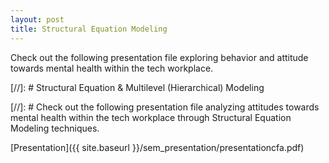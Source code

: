 ```yaml
---
layout: post
title: Structural Equation Modeling
---
```

Check out the following presentation file exploring behavior and attitude towards mental health within the tech workplace.

[//]: # Structural Equation & Multilevel (Hierarchical) Modeling

[//]: # Check out the following presentation file analyzing attitudes towards mental health within the tech workplace through Structural Equation Modeling techniques.

[Presentation]({{ site.baseurl }}/sem_presentation/presentationcfa.pdf)
